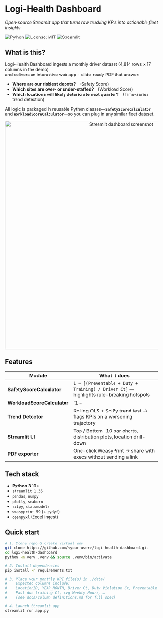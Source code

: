 # Logi-Health Dashboard
_Open-source Streamlit app that turns raw trucking KPIs into actionable fleet insights_

![Python](https://img.shields.io/badge/Python-3.10%2B-blue)
![License: MIT](https://img.shields.io/badge/License-MIT-green)
![Streamlit](https://img.shields.io/badge/Built%20with-Streamlit-ff4b4b)

## What is this?
Logi-Health Dashboard ingests a monthly driver dataset (4,814 rows × 17 columns in the demo)  
and delivers an interactive web app + slide-ready PDF that answer:

* **Where are our riskiest depots?** (Safety Score)
* **Which sites are over- or under-staffed?** (Workload Score)
* **Which locations will likely deteriorate next quarter?** (Time-series trend detection)

All logic is packaged in reusable Python classes—**`SafetyScoreCalculator`** and **`WorkloadScoreCalculator`**—so you can plug in any similar fleet dataset.

<p align="center">
  <!-- Replace with real screenshot -->
  <img src="docs/screenshot_dashboard.png" width="750" alt="Streamlit dashboard screenshot">
</p>

## Features
| Module | What it does |
|--------|--------------|
| **SafetyScoreCalculator** | `1 – [(Preventable + Duty + Training) / Driver Ct]` — highlights rule-breaking hotspots |
| **WorkloadScoreCalculator** | `1 – |Avg Weekly Hours – Target| / Target` (default Target = 50 hrs) |
| **Trend Detector** | Rolling OLS + SciPy trend test → flags KPIs on a worsening trajectory |
| **Streamlit UI** | Top / Bottom-10 bar charts, distribution plots, location drill-down |
| **PDF exporter** | One-click WeasyPrint → share with execs without sending a link |

## Tech stack
* **Python 3.10+**
* `streamlit 1.35`
* `pandas`, `numpy`
* `plotly`, `seaborn`
* `scipy`, `statsmodels`
* `weasyprint 59` (+ `pydyf`)
* `openpyxl` (Excel ingest)

## Quick start
```bash
# 1. Clone repo & create virtual env
git clone https://github.com/<your-user>/logi-health-dashboard.git
cd logi-health-dashboard
python -m venv .venv && source .venv/bin/activate

# 2. Install dependencies
pip install -r requirements.txt

# 3. Place your monthly KPI file(s) in ./data/
#    Expected columns include:
#    LocationID, YEAR_MONTH, Driver Ct, Duty Violation Ct, Preventable incident Ct,
#    Past due training Ct, Avg Weekly Hours, …
#    (see docs/column_definitions.md for full spec)

# 4. Launch Streamlit app
streamlit run app.py

